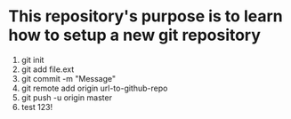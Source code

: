 <h1>
    This repository's purpose is to learn how to setup a new git repository
</h1>

<ol>
    <li>
        git init
    </li>
    <li>
        git add file.ext
    </li>
    <li>
        git commit -m "Message"
    </li>
    <li>
        git remote add origin url-to-github-repo
    </li>
    <li>
        git push -u origin master
    </li>
    <li>
    test 123!
    </li>
</ol>
